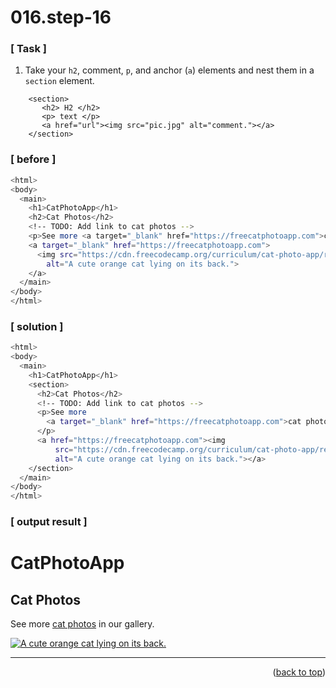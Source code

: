 <a name="topage"></a>

# 016.step-16

### [ Task ]
  1. Take your `h2`, comment, `p`, and anchor (`a`) elements and nest them in a `section` element.
```
    <section>
       <h2> H2 </h2>
       <p> text </p>
       <a href="url"><img src="pic.jpg" alt="comment."></a>
    </section>
```

### [ before ]

```sh
<html>
<body>
  <main>
    <h1>CatPhotoApp</h1>
    <h2>Cat Photos</h2>
    <!-- TODO: Add link to cat photos -->
    <p>See more <a target="_blank" href="https://freecatphotoapp.com">cat photos</a> in our gallery.</p>
    <a target="_blank" href="https://freecatphotoapp.com">
      <img src="https://cdn.freecodecamp.org/curriculum/cat-photo-app/relaxing-cat.jpg"
        alt="A cute orange cat lying on its back.">
    </a>
  </main>
</body>
</html>
```

### [ solution ]

```sh
<html>
<body>
  <main>
    <h1>CatPhotoApp</h1>
    <section>
      <h2>Cat Photos</h2>
      <!-- TODO: Add link to cat photos -->
      <p>See more
        <a target="_blank" href="https://freecatphotoapp.com">cat photos</a> in our gallery.
      </p>
      <a href="https://freecatphotoapp.com"><img
          src="https://cdn.freecodecamp.org/curriculum/cat-photo-app/relaxing-cat.jpg"
          alt="A cute orange cat lying on its back."></a>
    </section>
  </main>
</body>
</html>
```

### [ output result ]

<html>
<body>
  <main>
    <h1>CatPhotoApp</h1>
    <section>
      <h2>Cat Photos</h2>
      <!-- TODO: Add link to cat photos -->
      <p>See more
        <a target="_blank" href="https://freecatphotoapp.com">cat photos</a> in our gallery.
      </p>
      <a href="https://freecatphotoapp.com"><img
          src="https://cdn.freecodecamp.org/curriculum/cat-photo-app/relaxing-cat.jpg"
          alt="A cute orange cat lying on its back."></a>
    </section>
  </main>
</body>
</html>

-----

<p align="right">(<a href="#topage">back to top</a>)</p>
<br/>
<br/>
